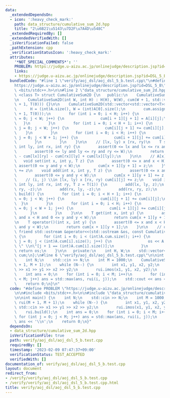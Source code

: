```yaml
---
data:
  _extendedDependsOn:
  - icon: ':heavy_check_mark:'
    path: data_structure/cumulative_sum_2d.hpp
    title: "2\u6B21\u5143\u7D2F\u7A4D\u548C"
  _extendedRequiredBy: []
  _extendedVerifiedWith: []
  _isVerificationFailed: false
  _pathExtension: cpp
  _verificationStatusIcon: ':heavy_check_mark:'
  attributes:
    '*NOT_SPECIAL_COMMENTS*': ''
    PROBLEM: https://judge.u-aizu.ac.jp/onlinejudge/description.jsp?id=DSL_5_B
    links:
    - https://judge.u-aizu.ac.jp/onlinejudge/description.jsp?id=DSL_5_B
  bundledCode: "#line 1 \"verify/aoj_dsl/aoj_dsl_5_b.test.cpp\"\n#define PROBLEM \"\
    https://judge.u-aizu.ac.jp/onlinejudge/description.jsp?id=DSL_5_B\"\n\n#include\
    \ <bits/stdc++.h>\n\n#line 2 \"data_structure/cumulative_sum_2d.hpp\"\n\ntemplate\
    \ <class T> struct CumulativeSum2D {\n   public:\n    CumulativeSum2D() = default;\n\
    \n    CumulativeSum2D(int W, int H) : H(H), W(W), cum(W + 1, std::vector<T>(H\
    \ + 1, T(0))) {}\n\n    CumulativeSum2D(std::vector<std::vector<T>> &A) {\n  \
    \      H = (int)A.size(), W = (int)A[0].size();\n        cum.assign(H + 1, std::vector<T>(W\
    \ + 1, T(0)));\n        for (int i = 0; i < H; i++) {\n            for (int j\
    \ = 0; j < W; j++) {\n                cum[i + 1][j + 1] = A[i][j];\n         \
    \   }\n        }\n        for (int i = 0; i < H + 1; i++) {\n            for (int\
    \ j = 0; j < W; j++) {\n                cum[i][j + 1] += cum[i][j];\n        \
    \    }\n        }\n        for (int i = 0; i < H; i++) {\n            for (int\
    \ j = 0; j < W + 1; j++) {\n                cum[i + 1][j] += cum[i][j];\n    \
    \        }\n        }\n    }\n\n    // [lx, ly) x [rx, ry)\n    T sum(int lx,\
    \ int ly, int rx, int ry) {\n        assert(0 <= lx and lx <= rx and rx <= H);\n\
    \        assert(0 <= ly and ly <= ry and ry <= W);\n        return (cum[rx][ry]\
    \ - cum[lx][ry] - cum[rx][ly] + cum[lx][ly]);\n    }\n\n    // A[x][y] = z\n \
    \   void set(int x, int y, T z) {\n        assert(0 <= x and x < H);\n       \
    \ assert(0 <= y and y < W);\n        cum[x + 1][y + 1] = z;\n    }\n\n    // A[x][y]\
    \ += z\n    void add(int x, int y, T z) {\n        assert(0 <= x and x < H);\n\
    \        assert(0 <= y and y < W);\n        cum[x + 1][y + 1] += z;\n    }\n\n\
    \    // (i, j) \\in [lx, ly) x [rx, ry) cum[i][j] += z;\n    void imos(int lx,\
    \ int ly, int rx, int ry, T z = T(1)) {\n        add(lx, ly, z);\n        add(lx,\
    \ ry, -z);\n        add(rx, ly, -z);\n        add(rx, ry, z);\n    }\n\n    void\
    \ build() {\n        for (int i = 0; i < H + 1; i++) {\n            for (int j\
    \ = 0; j < W; j++) {\n                cum[i][j + 1] += cum[i][j];\n          \
    \  }\n        }\n        for (int i = 0; i < H; i++) {\n            for (int j\
    \ = 0; j < W + 1; j++) {\n                cum[i + 1][j] += cum[i][j];\n      \
    \      }\n        }\n    }\n\n    T get(int x, int y) {\n        assert(0 <= x\
    \ and x < H and 0 <= y and y < W);\n        return cum[x + 1][y + 1];\n    }\n\
    \n    T operator()(int x, int y) {\n        assert(0 <= x and x < H and 0 <= y\
    \ and y < W);\n        return cum[x + 1][y + 1];\n    }\n\n    // output\n   \
    \ friend std::ostream &operator<<(std::ostream &os, const CumulativeSum2D &A)\
    \ {\n        for (int i = 0; i < (int)A.cum.size(); i++) {\n            for (int\
    \ j = 0; j < (int)A.cum[i].size(); j++) {\n                os << A.cum[i][j] <<\
    \ \" \\n\"[j + 1 == (int)A.cum[i].size()];\n            }\n        }\n       \
    \ return os;\n    }\n\n   private:\n    int H, W;\n    std::vector<std::vector<T>>\
    \ cum;\n};\n#line 6 \"verify/aoj_dsl/aoj_dsl_5_b.test.cpp\"\n\nint main() {\n\
    \    int N;\n    std::cin >> N;\n    int M = 1000;\n    CumulativeSum2D<int> rui(M\
    \ + 1, M + 1);\n    while (N--) {\n        int x1, y1, x2, y2;\n        std::cin\
    \ >> x1 >> y1 >> x2 >> y2;\n        rui.imos(x1, y1, x2, y2);\n    }\n    rui.build();\n\
    \    int ans = 0;\n    for (int i = 0; i < M; i++)\n        for (int j = 0; j\
    \ < M; j++) ans = std::max(ans, rui(i, j));\n    std::cout << ans << '\\n';\n\
    \    return 0;\n}\n"
  code: "#define PROBLEM \"https://judge.u-aizu.ac.jp/onlinejudge/description.jsp?id=DSL_5_B\"\
    \n\n#include <bits/stdc++.h>\n\n#include \"data_structure/cumulative_sum_2d.hpp\"\
    \n\nint main() {\n    int N;\n    std::cin >> N;\n    int M = 1000;\n    CumulativeSum2D<int>\
    \ rui(M + 1, M + 1);\n    while (N--) {\n        int x1, y1, x2, y2;\n       \
    \ std::cin >> x1 >> y1 >> x2 >> y2;\n        rui.imos(x1, y1, x2, y2);\n    }\n\
    \    rui.build();\n    int ans = 0;\n    for (int i = 0; i < M; i++)\n       \
    \ for (int j = 0; j < M; j++) ans = std::max(ans, rui(i, j));\n    std::cout <<\
    \ ans << '\\n';\n    return 0;\n}"
  dependsOn:
  - data_structure/cumulative_sum_2d.hpp
  isVerificationFile: true
  path: verify/aoj_dsl/aoj_dsl_5_b.test.cpp
  requiredBy: []
  timestamp: '2023-02-09 07:47:37+09:00'
  verificationStatus: TEST_ACCEPTED
  verifiedWith: []
documentation_of: verify/aoj_dsl/aoj_dsl_5_b.test.cpp
layout: document
redirect_from:
- /verify/verify/aoj_dsl/aoj_dsl_5_b.test.cpp
- /verify/verify/aoj_dsl/aoj_dsl_5_b.test.cpp.html
title: verify/aoj_dsl/aoj_dsl_5_b.test.cpp
---
```

